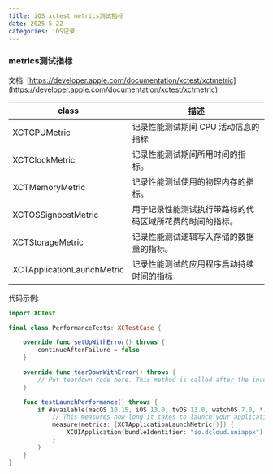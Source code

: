 ```yaml
---
title: iOS xctest metrics测试指标
date: 2025-5-22
categories: iOS记录
---
```


### metrics测试指标

文档: [https://developer.apple.com/documentation/xctest/xctmetric](https://developer.apple.com/documentation/xctest/xctmetric)

|class						|描述											|
|--							|--												|
|XCTCPUMetric				|记录性能测试期间 CPU 活动信息的指标					|
|XCTClockMetric				|记录性能测试期间所用时间的指标。						|
|XCTMemoryMetric			|记录性能测试使用的物理内存的指标。					|
|XCTOSSignpostMetric		|用于记录性能测试执行带路标的代码区域所花费的时间的指标。	|
|XCTStorageMetric			|记录性能测试逻辑写入存储的数据量的指标。				|
|XCTApplicationLaunchMetric	|记录性能测试的应用程序启动持续时间的指标				|


代码示例:

``` swift
import XCTest

final class PerformanceTests: XCTestCase {

    override func setUpWithError() throws {
        continueAfterFailure = false
    }

    override func tearDownWithError() throws {
        // Put teardown code here. This method is called after the invocation of each test method in the class.
    }

    func testLaunchPerformance() throws {
        if #available(macOS 10.15, iOS 13.0, tvOS 13.0, watchOS 7.0, *) {
            // This measures how long it takes to launch your application.
            measure(metrics: [XCTApplicationLaunchMetric()]) {
                XCUIApplication(bundleIdentifier: "io.dcloud.uniappx").launch()
            }
        }
    }
}
```